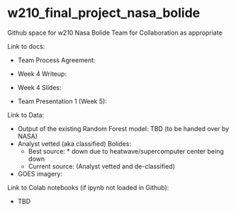 # w210_final_project_nasa_bolide

Github space for w210 Nasa Bolide Team for Collaboration as appropriate

Link to docs:
- Team Process Agreement:

- Week 4 Writeup:

- Week 4 Slides:

- Team Presentation 1 (Week 5):


Link to Data:
- Output of the existing Random Forest model: TBD (to be handed over by NASA)
- Analyst vetted (aka classified) Bolides: 
  - Best source: * down due to heatwave/supercomputer center being down
  - Current source: (Analyst vetted and de-classified)
- GOES imagery: 

Link to Colab notebooks (if ipynb not loaded in Github):
- TBD
